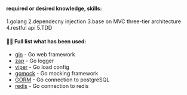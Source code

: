 #### required or desired knowledge, skills:
1.golang
2.dependecny injection
3.base on MVC three-tier architecture
4.restful api
5.TDD

#### 👨‍💻 Full list what has been used:
* [gin](https://github.com/gin-gonic/gin) - Go web framework
* [zap](https://github.com/uber-go/zap) - Go logger
* [viper](https://github.com/spf13/viper) - Go load config
* [gomock](https://github.com/golang/mock) - Go mocking framework
* [GORM](https://github.com/jinzhu/gorm) - Go connection to postgreSQL
* [redis](https://github.com/go-redis/redis) - Go connection to redis
